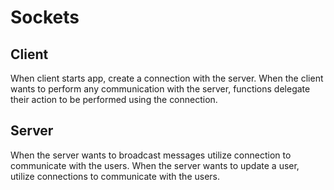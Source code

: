 # Sockets

## Client
When client starts app, create a connection with the server.
When the client wants to perform any communication with the server, functions delegate their action to be performed using the connection.

## Server
When the server wants to broadcast messages utilize connection to communicate with the users.
When the server wants to update a user, utilize connections to communicate with the users.